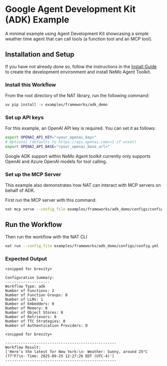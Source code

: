 <!--
SPDX-FileCopyrightText: Copyright (c) 2025, NVIDIA CORPORATION & AFFILIATES. All rights reserved.
SPDX-License-Identifier: Apache-2.0

Licensed under the Apache License, Version 2.0 (the "License");
you may not use this file except in compliance with the License.
You may obtain a copy of the License at

http://www.apache.org/licenses/LICENSE-2.0

Unless required by applicable law or agreed to in writing, software
distributed under the License is distributed on an "AS IS" BASIS,
WITHOUT WARRANTIES OR CONDITIONS OF ANY KIND, either express or implied.
See the License for the specific language governing permissions and
limitations under the License.
-->
<!-- path-check-skip-file -->
# Google Agent Development Kit (ADK) Example

A minimal example using Agent Development Kit showcasing a simple weather time agent that can call tools (a function tool and an MCP tool).

## Installation and Setup

If you have not already done so, follow the instructions in the [Install Guide](../../../docs/source/quick-start/installing.md#install-from-source) to create the development environment and install NeMo Agent Toolkit.

### Install this Workflow

From the root directory of the NAT library, run the following command:

```bash
uv pip install -e examples/frameworks/adk_demo
```

### Set up API keys

For this example, an OpenAI API key is required. You can set it as follows:
```bash
export OPENAI_API_KEY="<your_openai_key>"
# Optional (defaults to https://api.openai.com/v1 if unset)
export OPENAI_API_BASE="<your_openai_base_url>"
```

Google ADK support within NeMo Agent toolkit currently only supports OpenAI and Azure OpenAI models for tool calling.

### Set up the MCP Server

This example also demonstrates how NAT can interact with MCP servers on behalf of ADK.

First run the MCP server with this command.

```bash
nat mcp serve --config_file examples/frameworks/adk_demo/configs/config.yml --host 0.0.0.0 --port 9901 --name "My MCP Server"
```

## Run the Workflow

Then run the workflow with the NAT CLI

```bash
nat run --config_file examples/frameworks/adk_demo/configs/config.yml --input "What is the weather and time in New York today?"
```

### Expected Output

```console
<snipped for brevity>

Configuration Summary:
--------------------
Workflow Type: adk
Number of Functions: 2
Number of Function Groups: 0
Number of LLMs: 1
Number of Embedders: 0
Number of Memory: 0
Number of Object Stores: 0
Number of Retrievers: 0
Number of TTC Strategies: 0
Number of Authentication Providers: 0

<snipped for brevity>

--------------------------------------------------
Workflow Result:
['Here’s the latest for New York:\n- Weather: Sunny, around 25°C (77°F)\n- Time: 2025-09-25 12:27:26 EDT (UTC-4)']
--------------------------------------------------
```
